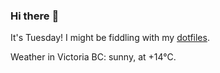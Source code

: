 ### Hi there :wave:

It's Tuesday! I might be fiddling with my [dotfiles](https://github.com/bewuethr/dotfiles).

Weather in Victoria BC: sunny, at +14°C.
